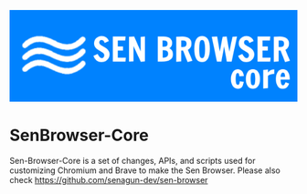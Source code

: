 ![Sen Browser](https://github.com/Senagun-Dev/sen-browser/blob/master/docs/source/_static/SenBrowser-Core.png)

# SenBrowser-Core

Sen-Browser-Core is a set of changes, APIs, and scripts used for customizing Chromium and Brave to make the Sen Browser. Please also check https://github.com/senagun-dev/sen-browser
